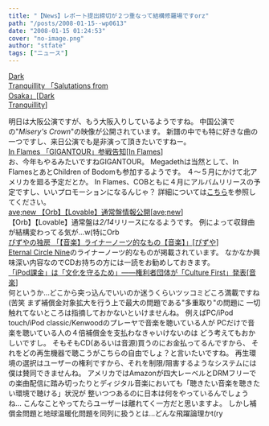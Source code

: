 ```yaml
---
title: "【News】レポート提出締切が２つ重なって結構修羅場ですorz"
path: "/posts/2008-01-15--wp0613"
date: "2008-01-15 01:24:53"
cover: "no-image.png"
author: "stfate"
tags: ["ニュース"]
---
```


<style type="text/css">
<!--
p {white-space: pre-wrap};
-->
</style>

<a class="topics" href="http://www.darktranquillity.com/realindex.html" target="_blank">Dark Tranquillity 「Salutations from Osaka」</a><span class="junre">[<a href="http://www.darktranquillity.com/" target="_blank">Dark Tranquillity</a>]</span>
<div class="news">明日は大阪公演ですが、もう大阪入りしているようですね。
中国公演での"<em>Misery's Crown</em>"の映像が公開されています。
新譜の中でも特に好きな曲の一つですし、来日公演でも是非演って頂きたいですねー。</div>
<a class="topics" href="http://www.inflames.com/main.html" target="_blank">In Flames 「GIGANTOUR」参戦告知</a><span class="junre">[<a href="http://www.inflames.com/" target="_blank">In Flames</a>]</span>
<div class="news">お、今年もやるみたいですねGIGANTOUR。
Megadethは当然として、In FlamesとあとChildren of Bodomも参加するようです。
４～５月にかけて北アメリカを廻る予定だとか。
In Flames、COBともに４月にアルバムリリースの予定ですし、いいプロモーションになるんじゃ？
詳細については<a href="http://www.gigantour.com/" target="_blank">こちら</a>を参照してください。</div>
<a class="topics" href="http://www.avenew.jp/" target="_blank">ave;new 【Orb】【Lovable】通常盤情報公開</a><span class="junre">[<a href="http://www.avenew.jp/" target="_blank">ave;new</a>]</span>
<div class="news">【Orb】【Lovable】通常盤は<em>2/14</em>リリースになるようです。
例によって収録曲が結構変わってる気が…w(特にOrb</div>
<a class="topics" href="http://www.pizuya.com/archive/eid8.html" target="_blank">ぴずやの独房 「【音楽】ライナーノーツ的なもの【音楽】」</a><span class="junre">[<a href="http://www.pizuya.com/" target="_blank">ぴずや</a>]</span>
<div class="news"><a href="http://www.pizuya.com/psyc0001/ECN.html" target="_blank">Eternal Circle Nine</a>のライナーノーツ的なものが掲載されています。
なかなか興味深い内容なのでCDお持ちの方には一読をお勧めしておきます。</div>
<a class="topics" href="http://www.itmedia.co.jp/news/articles/0801/15/news117.html" target="_blank">「iPod課金」は「文化を守るため」――権利者団体が「Culture First」発表</a><span class="junre">[<a href="" target="_blank">音楽</a>]</span>
<div class="news">何というか…どこから突っ込んでいいのか迷うくらいツッコミどころ満載ですね(苦笑
まず補償金対象拡大を行う上で最大の問題である"多重取り"の問題に
一切触れてないところは指摘しておかないといけませんね。
例えばPC/iPod touch/iPod classic/Kenwoodのプレーヤで音楽を聴いている人が
PCだけで音楽を聴いている人の４倍補償金を支払わなきゃいけないのは
どう考えてもおかしいですし。
そもそもCD(あるいは音源)買うのにお金払ってるんですから、
それをどの再生機器で聴こうがこちらの自由でしょ？と言いたいですね。
再生環境の選択はユーザーの権利ですから、それを制限/阻害するようなシステムには僕は賛同できませんね。
アメリカではAmazonが四大レーベルとDRMフリーでの楽曲配信に踏み切ったりとディジタル音楽においても「聴きたい音楽を聴きたい環境で聴ける」状況が
整いつつあるのに日本は何をやっているんでしょうね…
こんなことやってたらユーザーは離れてく一方だと思いますよ。
しかし補償金問題と地球温暖化問題を同列に扱うとは…どんな飛躍論理かt(ry</div>
